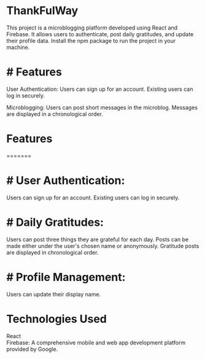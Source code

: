 # ThankFulWay
This project is a microblogging platform developed using React and Firebase. It allows users to authenticate, post daily gratitudes, and update their profile data.
Install the npm package to run the project in your machine.

# # Features


User Authentication:
Users can sign up for an account.
Existing users can log in securely.

Microblogging:
Users can post short messages in the microblog.
Messages are displayed in a chronological order.

# Features
=======
# #  User Authentication:
Users can sign up for an account.
Existing users can log in securely.

# #  Daily Gratitudes:
Users can post three things they are grateful for each day.
Posts can be made either under the user's chosen name or anonymously.
Gratitude posts are displayed in chronological order.

# #  Profile Management:
Users can update their display name.


# Technologies Used
React <br>
Firebase: A comprehensive mobile and web app development platform provided by Google.


